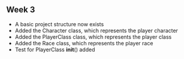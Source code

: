 ## Week 3

- A basic project structure now exists
- Added the Character class, which represents the player character
- Added the PlayerClass class, which represents the player class
- Added the Race class, which represents the player race
- Test for PlayerClass __init__() added